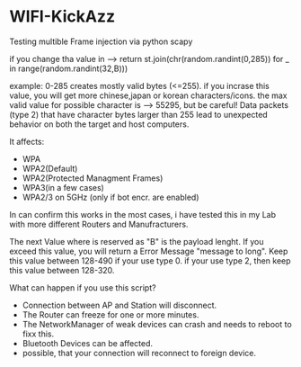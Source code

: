 # WIFI-KickAzz
Testing multible Frame injection via python scapy

if you change tha value in --> return st.join(chr(random.randint(0,285)) for _ in range(random.randint(32,B)))

example: 0-285 creates mostly valid bytes (<=255). if you incrase this value, you will get more chinese,japan or korean characters/icons.
the max valid value for possible character is --> 55295, but be careful! Data packets (type 2) that have character bytes larger than 255 lead to unexpected behavior on both the target and host computers.

It affects: 
- WPA
- WPA2(Default)
- WPA2(Protected Managment Frames)
- WPA3(in a few cases)
- WPA2/3 on 5GHz (only if bot encr. are enabled)

In can confirm this works in the most cases, i have tested this in my Lab with more different Routers and Manufracturers.

The next Value where is reserved as "B" is the payload lenght. If you exceed this value, you will return a Error Message "message to long". Keep this value
between 128-490 if your use type 0. if your use type 2, then keep this value between 128-320.

What can happen if you use this script?
- Connection between AP and Station will disconnect.
- The Router can freeze for one or more minutes.
- The NetworkManager of weak devices can crash and needs to reboot to fixx this.
- Bluetooth Devices can be affected.
- possible, that your connection will reconnect to foreign device.


